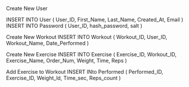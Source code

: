 Create New User

INSERT INTO User ( User_ID, First_Name, Last_Name, Created_At, Email )
INSERT INTO Password ( User_ID, hash_password, salt )

Create New Workout
INSERT INTO Workout ( Workout_ID, User_ID, Workout_Name, Date_Performed )

Create New Exercise
INSERT INTO Exercise ( Exercise_ID, Workout_ID, Exercise_Name, Order_Num, Weight, Time, Reps )

Add Exercise to Workout
INSERT INto Performed ( Performed_ID, Exercise_ID, Weight_ld, Time_sec, Reps_count )

